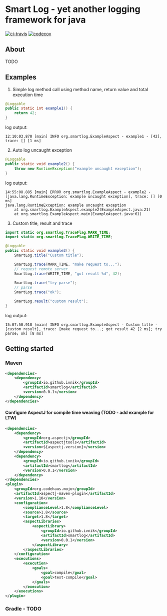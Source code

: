 # Smart Log - yet another logging framework for java

[![ci-travis](https://api.travis-ci.org/ivnik/smartlog.svg?branch=develop)](https://travis-ci.org/ivnik/smartlog)
[![codecov](https://codecov.io/gh/ivnik/smartlog/branch/develop/graph/badge.svg)](https://codecov.io/gh/ivnik/smartlog)

## About

TODO

## Examples

1. Simple log method call using method name, return value and total execution time
```java
@Loggable
public static int example1() {
    return 42;
}
```
log output:
```text
12:10:03.870 [main] INFO org.smartlog.ExampleAspect - example1 - [42], trace: [] [1 ms]
```

2. Auto log uncaught exception

```java
@Loggable
public static void example2() {
    throw new RuntimeException("example uncaught exception");
}
```
log output:
```text
14:55:08.885 [main] ERROR org.smartlog.ExampleAspect - example2 - [java.lang.RuntimeException: example uncaught exception], trace: [] [0 ms]
java.lang.RuntimeException: example uncaught exception
    at org.smartlog.ExampleAspect.example2(ExampleAspect.java:21)
    at org.smartlog.ExampleAspect.main(ExampleAspect.java:61)
```

3. Custom title, result and trace

```java
import static org.smartlog.TraceFlag.MARK_TIME;
import static org.smartlog.TraceFlag.WRITE_TIME;

@Loggable
public static void example3() {
    SmartLog.title("Custom title");

    SmartLog.trace(MARK_TIME, "make request to...");
    // request remote server
    SmartLog.trace(WRITE_TIME, "got result %d", 42);
    
    SmartLog.trace("try parse");
    // parse
    SmartLog.trace("ok");

    SmartLog.result("custom result");
}
```
log output:
```text
15:07:50.918 [main] INFO org.smartlog.ExampleAspect - Custom title - [custom result], trace: [make request to...; got result 42 [2 ms]; try parse; ok] [8 ms]
```

## Getting started

### Maven
```xml
<dependencies>
    <dependency>
        <groupId>io.github.ivnik</groupId>
        <artifactId>smartlog</artifactId>
        <version>0.0.1</version>
    </dependency>
</dependencies>
```
#### Configure AspectJ for compile time weaving (TODO - add example for LTW)
```xml
<dependencies>
    <dependency>
        <groupId>org.aspectj</groupId>
        <artifactId>aspectjtools</artifactId>
        <version>${aspectj.version}</version>
    </dependency>
    <dependency>
        <groupId>io.github.ivnik</groupId>
        <artifactId>smartlog</artifactId>
        <version>0.0.1</version>
    </dependency>
</dependencies>
<plugin>
    <groupId>org.codehaus.mojo</groupId>
    <artifactId>aspectj-maven-plugin</artifactId>
    <version>1.10</version>
    <configuration>
        <complianceLevel>1.8</complianceLevel>
        <source>1.8</source>
        <target>1.8</target>
        <aspectLibraries>
            <aspectLibrary>
                <groupId>io.github.ivnik</groupId>
                <artifactId>smartlog</artifactId>
                <version>0.0.1</version>
            </aspectLibrary>
        </aspectLibraries>
    </configuration>
    <executions>
        <execution>
            <goals>
                <goal>compile</goal>
                <goal>test-compile</goal>
            </goals>
        </execution>
    </executions>
</plugin>
```

### Gradle - TODO